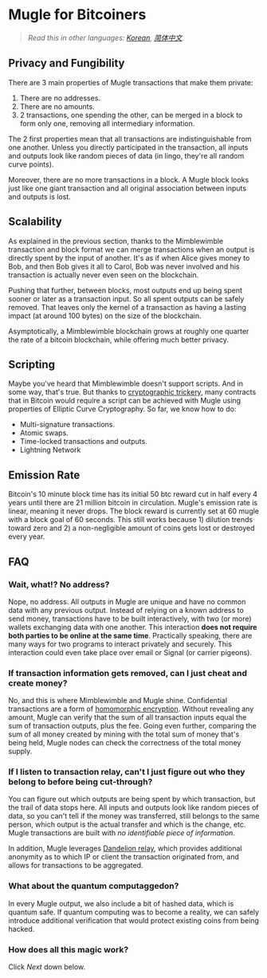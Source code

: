 # Mugle for Bitcoiners

> *Read this in other languages: [Korean](https://github.com/mugleproject/mugle/blob/master/doc/translations/mugle4bitcoiners_KR.md), [简体中文](https://github.com/mugleproject/mugle/blob/master/doc/translations/mugle4bitcoiners_ZH-CN.md).*

## Privacy and Fungibility

There are 3 main properties of Mugle transactions that make them private:

1. There are no addresses.
1. There are no amounts.
1. 2 transactions, one spending the other, can be merged in a block to form only one, removing all intermediary information.

The 2 first properties mean that all transactions are indistinguishable from one another. Unless you directly participated in the transaction, all inputs and outputs look like random pieces of data (in lingo, they're all random curve points).

Moreover, there are no more transactions in a block. A Mugle block looks just like one giant transaction and all original association between inputs and outputs is lost.

## Scalability

As explained in the previous section, thanks to the Mimblewimble transaction and block format we can merge transactions when an output is directly spent by the input of another. It's as if when Alice gives money to Bob, and then Bob gives it all to Carol, Bob was never involved and his transaction is actually never even seen on the blockchain.

Pushing that further, between blocks, most outputs end up being spent sooner or later as a transaction input. So all spent outputs can be safely removed.
That leaves only the kernel of a transaction as having a lasting impact (at around 100 bytes) on the size of the blockchain.

Asymptotically, a Mimblewimble blockchain grows at roughly one quarter the rate of a bitcoin blockchain, while offering much better privacy.

## Scripting

Maybe you've heard that Mimblewimble doesn't support scripts. And in some way, that's true. But thanks to [cryptographic trickery](https://lists.launchpad.net/mimblewimble/msg00029.html), many contracts that in Bitcoin would require a script can be achieved with Mugle using properties of Elliptic Curve Cryptography. So far, we know how to do:

* Multi-signature transactions.
* Atomic swaps.
* Time-locked transactions and outputs.
* Lightning Network

## Emission Rate

Bitcoin's 10 minute block time has its initial 50 btc reward cut in half every 4 years until there are 21 million bitcoin in circulation. Mugle's emission rate is linear, meaning it never drops. The block reward is currently set at 60 mugle with a block goal of 60 seconds. This still works because 1) dilution trends toward zero and 2) a non-negligible amount of coins gets lost or destroyed every year.

## FAQ

### Wait, what!? No address?

Nope, no address. All outputs in Mugle are unique and have no common data with any previous output. Instead of relying on a known address to send money, transactions have to be built interactively, with two (or more) wallets exchanging data with one another. This interaction **does not require both parties to be online at the same time**. Practically speaking, there are many ways for two programs to interact privately and securely. This interaction could even take place over email or Signal (or carrier pigeons).

### If transaction information gets removed, can I just cheat and create money?

No, and this is where Mimblewimble and Mugle shine. Confidential transactions are a form of [homomorphic encryption](https://en.wikipedia.org/wiki/Homomorphic_encryption). Without revealing any amount, Mugle can verify that the sum of all transaction inputs equal the sum of transaction outputs, plus the fee. Going even further, comparing the sum of all money created by mining with the total sum of money that's being held, Mugle nodes can check the correctness of the total money supply.

### If I listen to transaction relay, can't I just figure out who they belong to before being cut-through?

You can figure out which outputs are being spent by which transaction, but the trail of data stops here. All inputs and outputs look like random pieces of data, so you can't tell if the money was transferred, still belongs to the same person, which output is the actual transfer and which is the change, etc. Mugle transactions are built with *no identifiable piece of information*.

In addition, Mugle leverages [Dandelion relay](../miscellaneous/dandelion.md), which provides additional anonymity as to which IP or client the transaction originated from, and allows for transactions to be aggregated.

### What about the quantum computaggedon?

In every Mugle output, we also include a bit of hashed data, which is quantum safe. If quantum computing was to become a reality, we can safely introduce additional verification that would protect existing coins from being hacked.

### How does all this magic work?

Click *Next* down below.
